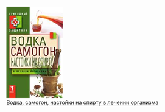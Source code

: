 ![](Водка,%20самогон,%20настойки%20на%20спирту%20в%20лечении%20организма.jpg)  
[Водка, самогон, настойки на спирту в лечении организма](Водка,%20самогон,%20настойки%20на%20спирту%20в%20лечении%20организма.md)
